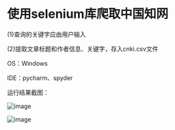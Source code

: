 # 使用selenium库爬取中国知网
(1)查询的关键字应由用户输入<p>
(2)提取文章标题和作者信息、关键字，存入cnki.csv文件<p>
OS：Windows<p>
IDE：pycharm、spyder


运行结果截图：

![image](https://user-images.githubusercontent.com/97822253/220232586-b62fea98-4ab7-4b5f-9c45-7dfc9ee429dc.png)

![image](https://user-images.githubusercontent.com/97822253/220232881-3aae9661-12d5-4ce1-92ed-3d5b7d6ffab2.png)


